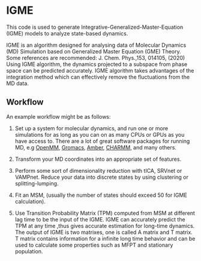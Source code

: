 IGME
==========

This code is used to generate Integrative-Generalized-Master-Equation (IGME) models to analyze state-based dynamics.

IGME is an algorithm designed for analysing data of Molecular Dynamics (MD) Simulation based on Generalized
Master Equation (GME) Theory. Some references are recommended: J. Chem. Phys.,153, 014105, (2020)
Using IGME algorithm, the dynamics projected to a subspace from phase space can be predicted accurately. IGME algorithm takes advantages of the integration method which can effectively remove the fluctuations from the MD data.

Workflow
--------

An example workflow might be as follows:

1. Set up a system for molecular dynamics, and run one or more simulations
   for as long as you can on as many CPUs or GPUs as you have access to.
   There are a lot of great software packages for running MD, e.g
   [OpenMM](https://simtk.org/home/openmm), [Gromacs](http://www.gromacs.org/),
   [Amber](http://ambermd.org/), [CHARMM](http://www.charmm.org/), and
   many others.

2. Transform your MD coordinates into an appropriate set of features.

3. Perform some sort of dimensionality reduction with tICA, SRVnet or VAMPnet.
   Reduce your data into discrete states by using clustering or splitting-lumping.

4. Fit an MSM, (usually the number of states should exceed 50 for IGME calculation).

5. Use Transition Probability Matrix (TPM) computed from MSM at different lag time to be
the input of the IGME. IGME can accurately predict the TPM at any time ,thus gives accurate
estimation for long-time dynamics. The output of IGME is two matrixes, one is called
A matrix and T matrix. T matrix contains information for a infinite long time behavior 
and can be used to calculate some properties such as MFPT and stationary population.
